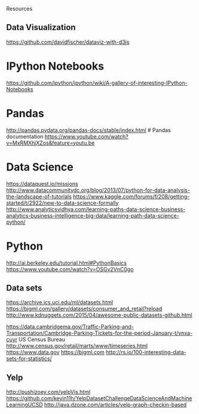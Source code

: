 Resources

## Data Visualization
https://github.com/davidfischer/dataviz-with-d3js


# IPython Notebooks #
https://github.com/ipython/ipython/wiki/A-gallery-of-interesting-IPython-Notebooks

# Pandas #
http://pandas.pydata.org/pandas-docs/stable/index.html # Pandas documentation
https://www.youtube.com/watch?v=MxRMXhjXZos&feature=youtu.be

# Data Science #
https://dataquest.io/missions
http://www.datacommunitydc.org/blog/2013/07/python-for-data-analysis-the-landscape-of-tutorials
https://www.kaggle.com/forums/f/208/getting-started/t/2922/new-to-data-science-formally
http://www.analyticsvidhya.com/learning-paths-data-science-business-analytics-business-intelligence-big-data/learning-path-data-science-python/

# Python
http://ai.berkeley.edu/tutorial.html#PythonBasics
https://www.youtube.com/watch?v=OSGv2VnC0go

## Data sets
https://archive.ics.uci.edu/ml/datasets.html
https://bigml.com/gallery/datasets/consumer_and_retail?reload
http://www.kdnuggets.com/2015/04/awesome-public-datasets-github.html

https://data.cambridgema.gov/Traffic-Parking-and-Transportation/Cambridge-Parking-Tickets-for-the-period-January-t/vnxa-cuyr
US Census Bureau http://www.census.gov/retail/marts/www/timeseries.html
https://www.data.gov
https://bigml.com
http://rs.io/100-interesting-data-sets-for-statistics/

## Yelp
http://pushizoey.com/yelpVis.html
https://github.com/kevin11h/YelpDatasetChallengeDataScienceAndMachineLearningUCSD
http://java.dzone.com/articles/yelp-graph-checkin-based